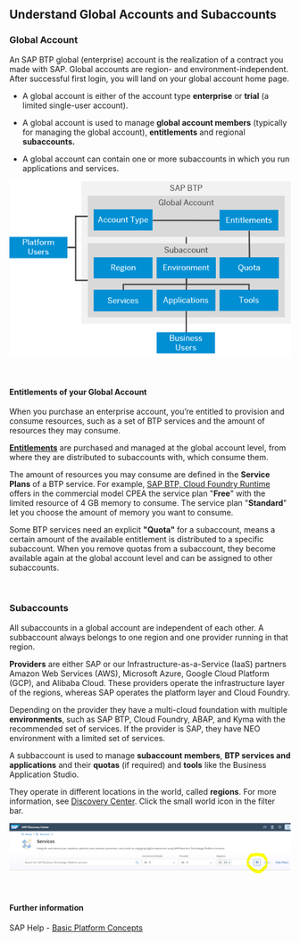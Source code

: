 ## Understand Global Accounts and Subaccounts


### Global Account

An SAP BTP global (enterprise) account is the realization of a contract you made with SAP. Global accounts are region- and environment-independent. After successful first login, you will land on your global account home page.

- A global account is either of the account type **enterprise** or **trial** (a limited single-user account).

- A global account is used to manage **global account members** (typically for managing the global account), **entitlements** and regional **subaccounts.**

- A global account can contain one or more subaccounts in which you run applications and services.

![](images/6_btp_account_model.png)

<br>

#### Entitlements of your Global Account

When you purchase an enterprise account, you’re entitled to provision and consume resources, such as a set of BTP services and the amount of resources they may consume. 

**[Entitlements](https://help.sap.com/docs/BTP/65de2977205c403bbc107264b8eccf4b/c8248745dde24afb91479361de336111.html?locale=en-US)** are purchased and managed at the global account level, from where they are distributed to subaccounts with, which consume them.

The amount of resources you may consume are defined in the **Service Plans** of a BTP service. For example, [SAP BTP, Cloud Foundry Runtime](https://discovery-center.cloud.sap/serviceCatalog/cloud-foundry-runtime?region=all&tab=service_plan) offers in the commercial model CPEA the service plan "**Free**" with the limited resource of 4 GB memory to consume. The service plan "**Standard**" let you choose the amount of memory you want to consume.


Some BTP services need an explicit **"Quota"** for a subaccount, means a certain amount of the available entitlement is distributed to a specific subaccount.
When you remove quotas from a subaccount, they become available again at the global account level and can be assigned to other subaccounts.


<br> 

### Subaccounts

All subaccounts in a global account are independent of each other. 
A subbaccount always belongs to one region and one provider running in that region. 

**Providers** are either SAP or our Infrastructure-as-a-Service (IaaS) partners Amazon Web Services (AWS), Microsoft Azure, Google Cloud Platform (GCP), and Alibaba Cloud. These providers operate the infrastructure layer of the regions, whereas SAP operates the platform layer and Cloud Foundry.

Depending on the provider they have a multi-cloud foundation with multiple **environments**, such as SAP BTP, Cloud Foundry, ABAP, and
Kyma with the recommended set of services.
If the provider is SAP, they have NEO environment with a limited set of services.

A subbaccount is used to manage **subaccount members**, **BTP services and applications** and their **quotas** (if required) and **tools** like the Business Application Studio.

They operate in different locations in the world, called **regions**. For more information, see [Discovery Center](https://discovery-center.cloud.sap/viewServices?provider=all&regions=all&showFilters=true). Click the small world icon in the filter bar.

![](images/6_dc_filter_bar.png)

<br>

#### Further information

SAP Help - [Basic Platform Concepts](https://help.sap.com/docs/BTP/65de2977205c403bbc107264b8eccf4b/73beb06e127f4e47b849aa95344aabe1.html?locale=en-US)


 
